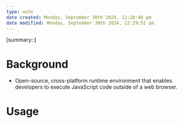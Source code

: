 ```yaml
---
type: note
date created: Monday, September 30th 2024, 12:28:46 pm
date modified: Monday, September 30th 2024, 12:29:52 pm
---
```

[summary::]

# Background
- Open-source, cross-platform runtime environment that enables developers to execute JavaScript code outside of a web browser.

# Usage